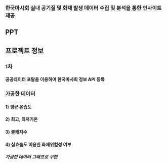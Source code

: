 ### 한국마사회 실내 공기질 및 화재 발생 데이터 수집 및 분석을 통한 인사이트 제공
## PPT

## 프로젝트 정보
### 1차
#### 공공데이터 포탈을 이용하여 한국마사회 정보 API 등록
### 가공한 데이터
#### 1) 평균 온습도 
#### 2) 최고, 최저기온 
#### 3) 불쾌지수
#### 4) 실효습도 이용한 화재위험성 여부 

##### 가공한 데이터 그래프로 구현



